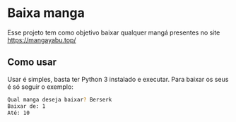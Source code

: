 # Baixa manga
Esse projeto tem como objetivo baixar qualquer mangá presentes no site https://mangayabu.top/
## Como usar
Usar é simples, basta ter Python 3 instalado e executar.
Para baixar os seus é só seguir o exemplo:

```bash
Qual manga deseja baixar? Berserk
Baixar de: 1
Até: 10
```
